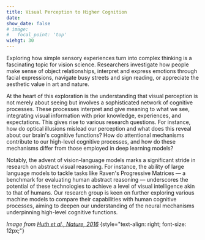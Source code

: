 ```yaml
---
title: Visual Perception to Higher Cognition
date: 
show_date: false
# image:
#   focal_point: 'top'
wiehgt: 30
---
```


Exploring how simple sensory experiences turn into complex thinking is a fascinating topic for vision science. Researchers investigate how people make sense of object relationships, interpret and express emotions through facial expressions, navigate busy streets and sign reading, or appreciate the aesthetic value in art and nature.

<!--more-->

At the heart of this exploration is the understanding that visual perception is not merely about seeing but involves a sophisticated network of cognitive processes. These processes interpret and give meaning to what we see, integrating visual information with prior knowledge, experiences, and expectations. This gives rise to various research questions. For instance, how do optical illusions mislead our perception and what does this reveal about our brain's cognitive functions? How do attentional mechanisms contribute to our high-level cognitive processes, and how do these mechanisms differ from those employed in deep learning models?

Notably, the advent of vision-language models marks a significant stride in research on abstract visual reasoning. For instance, the ability of large language models to tackle tasks like Raven's Progressive Matrices — a benchmark for evaluating human abstract reasoning — underscores the potential of these technologies to achieve a level of visual intelligence akin to that of humans. Our research group is keen on further exploring various machine models to compare their capabilities with human cognitive processes, aiming to deepen our understanding of the neural mechanisms underpinning high-level cognitive functions.

_Image from [Huth et al., Nature, 2016](https://www.nature.com/articles/nature17637)_
{style="text-align: right; font-size: 12px;"}